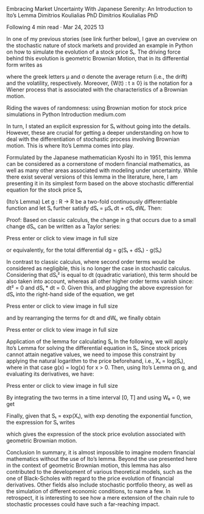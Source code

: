 Embracing Market Uncertainty With Japanese Serenity: An Introduction to Ito’s Lemma
Dimitrios Koulialias PhD
Dimitrios Koulialias PhD

Following
4 min read
·
Mar 24, 2025
13






In one of my previous stories (see link further below), I gave an overview on the stochastic nature of stock markets and provided an example in Python on how to simulate the evolution of a stock price Sₜ. The driving force behind this evolution is geometric Brownian Motion, that in its differential form writes as


where the greek letters μ and σ denote the average return (i.e., the drift) and the volatility, respectively. Moreover, {W(t) : t ≥ 0} is the notation for a Wiener process that is associated with the characteristics of a Brownian motion.

Riding the waves of randomness: using Brownian motion for stock price simulations in Python
Introduction
medium.com

In turn, I stated an explicit expression for Sₜ without going into the details. However, these are crucial for getting a deeper understanding on how to deal with the differentiation of stochastic process involving Brownian motion. This is where Ito’s Lemma comes into play.

Formulated by the Japanese mathematician Kyoshi Ito in 1951, this lemma can be considered as a cornerstone of modern financial mathematics, as well as many other areas associated with modeling under uncertainty. While there exist several versions of this lemma in the literature, here, I am presenting it in its simplest form based on the above stochastic differential equation for the stock price Sₜ

(Ito’s Lemma) Let g : R → R be a two-fold continuously differentiable function and let Sₜ further satisfy dSₜ = μSₜ dt + σSₜ dWₜ. Then:


Proof: Based on classic calculus, the change in g that occurs due to a small change dSₜ, can be written as a Taylor series:

Press enter or click to view image in full size

or equivalently, for the total differential dg = g(Sₜ + dSₜ) - g(Sₜ)


In contrast to classic calculus, where second order terms would be considered as negligible, this is no longer the case in stochastic calculus. Considering that dSₜ² is equal to dt (quadratic variation), this term should be also taken into account, whereas all other higher order terms vanish since: dt² = 0 and dSₜ * dt = 0. Given this, and plugging the above expression for dSₜ into the right-hand side of the equation, we get

Press enter or click to view image in full size

and by rearranging the terms for dt and dWₜ, we finally obtain

Press enter or click to view image in full size

Application of the lemma for calculating Sₜ
In the following, we will apply Ito’s Lemma for solving the differential equation in Sₜ. Since stock prices cannot attain negative values, we need to impose this constraint by applying the natural logarithm to the price beforehand, i.e., Xₜ = log(Sₜ), where in that case g(x) = log(x) for x > 0. Then, using Ito’s Lemma on g, and evaluating its derivatives, we have:

Press enter or click to view image in full size

By integrating the two terms in a time interval [0, T] and using W₀ = 0, we get


Finally, given that Sₜ = exp(Xₜ), with exp denoting the exponential function, the expression for Sₜ writes


which gives the expression of the stock price evolution associated with geometric Brownian motion.

Conclusion
In summary, it is almost impossible to imagine modern financial mathematics without the use of Ito’s lemma. Beyond the use presented here in the context of geometric Brownian motion, this lemma has also contributed to the development of various theoretical models, such as the one of Black-Scholes with regard to the price evolution of financial derivatives. Other fields also include stochastic portfolio theory, as well as the simulation of different economic conditions, to name a few. In retrospect, it is interesting to see how a mere extension of the chain rule to stochastic processes could have such a far-reaching impact.